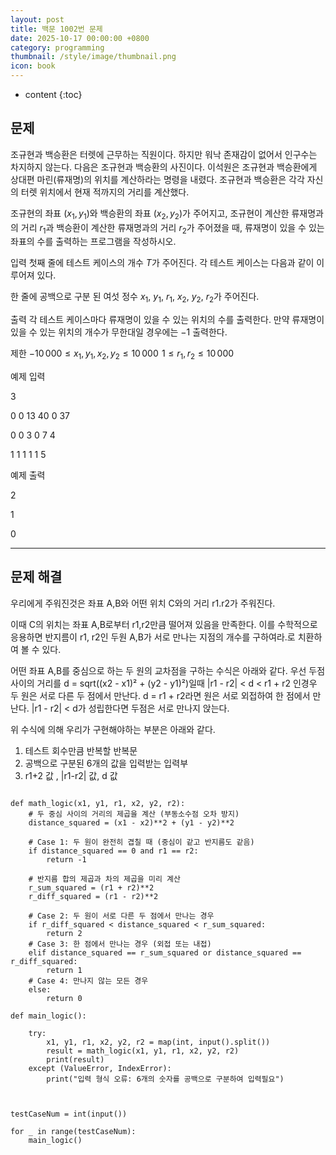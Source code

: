 ```yaml
---
layout: post
title: 백문 1002번 문제
date: 2025-10-17 00:00:00 +0800
category: programming
thumbnail: /style/image/thumbnail.png
icon: book
---
```



* content
{:toc}

## 문제
조규현과 백승환은 터렛에 근무하는 직원이다. 하지만 워낙 존재감이 없어서 인구수는 차지하지 않는다. 다음은 조규현과 백승환의 사진이다.
이석원은 조규현과 백승환에게 상대편 마린(류재명)의 위치를 계산하라는 명령을 내렸다. 조규현과 백승환은 각각 자신의 터렛 위치에서 현재 적까지의 거리를 계산했다.

조규현의 좌표 $(x_1, y_1)$와 백승환의 좌표 $(x_2, y_2)$가 주어지고, 조규현이 계산한 류재명과의 거리 $r_1$과 백승환이 계산한 류재명과의 거리 
$r_2$가 주어졌을 때, 류재명이 있을 수 있는 좌표의 수를 출력하는 프로그램을 작성하시오.

입력
첫째 줄에 테스트 케이스의 개수 
$T$가 주어진다. 각 테스트 케이스는 다음과 같이 이루어져 있다.

한 줄에 공백으로 구분 된 여섯 정수 
$x_1$, $y_1$, $r_1$, $x_2$, $y_2$, $r_2$가 주어진다.

출력
각 테스트 케이스마다 류재명이 있을 수 있는 위치의 수를 출력한다. 만약 류재명이 있을 수 있는 위치의 개수가 무한대일 경우에는 
$-1$ 출력한다.

제한
$-10\,000 ≤ x_1, y_1, x_2, y_2 ≤ 10\,000$ 
$1 ≤ r_1, r_2 ≤ 10\,000$ 

예제 입력 

3

0 0 13 40 0 37

0 0 3 0 7 4

1 1 1 1 1 5


예제 출력

2

1

0

---

## 문제 해결
우리에게 주워진것은 좌표 A,B와 어떤 위치 C와의 거리 r1.r2가 주워진다.

이때 C의 위치는 좌표 A,B로부터 r1,r2만큼 떨어져 있음을 만족한다. 이를 수학적으로 응용하면 
반지름이 r1, r2인 두원 A,B가 서로 만나는 지점의 개수를 구하여라.로 치환하여 볼 수 있다.

어떤 좌표 A,B를 중심으로 하는 두 원의 교차점을 구하는 수식은 아래와 같다.
우선 두점 사이의 거리를 d = sqrt((x2 - x1)² + (y2 - y1)²)일때 
|r1 - r2| < d < r1 + r2 인경우 두 원은 서로 다른 두 점에서 만난다. 
d = r1 + r2라면 원은 서로 외접하여 한 점에서 만난다.
|r1 - r2| < d가 성립한다면 두점은 서로 만나지 앉는다.

위 수식에 의해 우리가 구현해야하는 부분은 아래와 같다.
1. 테스트 회수만큼 반복할 반복문
2. 공백으로 구분된 6개의 값을 입력받는 입력부
3. r1+2 값 , |r1-r2| 값, d 값

```

def math_logic(x1, y1, r1, x2, y2, r2):
    # 두 중심 사이의 거리의 제곱을 계산 (부동소수점 오차 방지)
    distance_squared = (x1 - x2)**2 + (y1 - y2)**2

    # Case 1: 두 원이 완전히 겹칠 때 (중심이 같고 반지름도 같음)
    if distance_squared == 0 and r1 == r2:
        return -1

    # 반지름 합의 제곱과 차의 제곱을 미리 계산
    r_sum_squared = (r1 + r2)**2
    r_diff_squared = (r1 - r2)**2

    # Case 2: 두 원이 서로 다른 두 점에서 만나는 경우
    if r_diff_squared < distance_squared < r_sum_squared:
        return 2
    # Case 3: 한 점에서 만나는 경우 (외접 또는 내접)
    elif distance_squared == r_sum_squared or distance_squared == r_diff_squared:
        return 1
    # Case 4: 만나지 않는 모든 경우
    else:
        return 0
    
def main_logic():

    try:
        x1, y1, r1, x2, y2, r2 = map(int, input().split())
        result = math_logic(x1, y1, r1, x2, y2, r2)
        print(result)
    except (ValueError, IndexError):
        print("입력 형식 오류: 6개의 숫자를 공백으로 구분하여 입력필요")



testCaseNum = int(input())

for _ in range(testCaseNum):
    main_logic()


```


